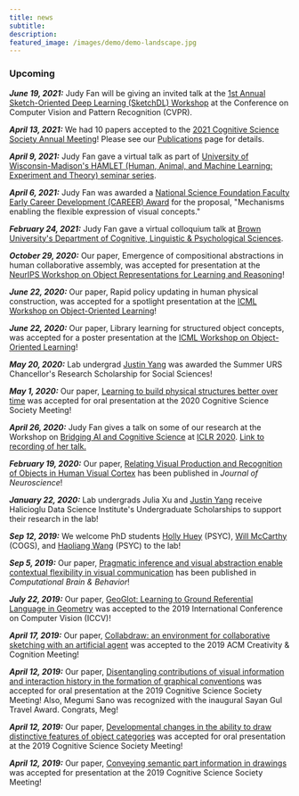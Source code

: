 ```yaml
---
title: news
subtitle: 
description: 
featured_image: /images/demo/demo-landscape.jpg
---
```


### Upcoming
***June 19, 2021:*** Judy Fan will be giving an invited talk at the [1st Annual Sketch-Oriented Deep Learning (SketchDL) Workshop](https://sketchdl.github.io/) at the Conference on Computer Vision and Pattern Recognition (CVPR).

***April 13, 2021:*** We had 10 papers accepted to the [2021 Cognitive Science Society Annual Meeting](https://cognitivesciencesociety.org/cogsci-2021/)! Please see our [Publications](https://cogtoolslab.github.io/publications.html) page for details.

***April 9, 2021:*** Judy Fan gave a virtual talk as part of [University of Wisconsin-Madison's HAMLET (Human, Animal, and Machine Learning: Experiment and Theory) seminar series](https://lucid.wisc.edu/hamlet/).

***April 6, 2021:*** Judy Fan was awarded a [National Science Foundation Faculty Early Career Development (CAREER) Award](https://www.nsf.gov/funding/pgm_summ.jsp?pims_id=503214) for the proposal, "Mechanisms enabling the flexible expression of visual concepts."

***February 24, 2021:*** Judy Fan gave a virtual colloquium talk at [Brown University's Department of Cognitive, Linguistic & Psychological Sciences](https://www.brown.edu/academics/cognitive-linguistic-psychological-sciences/home).

***October 29, 2020:*** Our paper, Emergence of compositional abstractions in human collaborative assembly, was accepted for presentation at the [NeurIPS Workshop on Object Representations for Learning and Reasoning](https://orlrworkshop.github.io/)!

***June 22, 2020:*** Our paper, Rapid policy updating in human physical construction, was accepted for a spotlight presentation at the [ICML Workshop on Object-Oriented Learning](https://oolworkshop.github.io/)!

***June 22, 2020:*** Our paper, Library learning for structured object concepts, was accepted for a poster presentation at the [ICML Workshop on Object-Oriented Learning](https://oolworkshop.github.io/)!

***May 20, 2020:*** Lab undergrad [Justin Yang](https://cogtoolslab.github.io/people.html) was awarded the Summer URS Chancellor's Research Scholarship for Social Sciences! 

***May 1, 2020:*** Our paper, [Learning to build physical structures better over time](https://cogtoolslab.github.io/pdf/mccarthy_cogsci_2020.pdf) was accepted for oral presentation at the 2020 Cognitive Science Society Meeting! 

***April 26, 2020:*** Judy Fan gives a talk on some of our research at the Workshop on [Bridging AI and Cognitive Science](https://baicsworkshop.github.io/) at [ICLR 2020](https://iclr.cc/). [Link to recording of her talk.](https://baicsworkshop.github.io/program/baics_47.html)

***February 19, 2020:*** Our paper, [Relating Visual Production and Recognition of Objects in Human Visual Cortex](https://www.jneurosci.org/content/40/8/1710) has been published in *Journal of Neuroscience*!

***January 22, 2020:*** Lab undergrads Julia Xu and [Justin Yang](https://cogtoolslab.github.io/people.html) receive Halicioglu Data Science Institute's Undergraduate Scholarships to support their research in the lab!

***Sep 12, 2019:*** We welcome PhD students [Holly Huey](https://cogtoolslab.github.io/people.html) (PSYC), [Will McCarthy](https://cogtoolslab.github.io/people.html) (COGS), and [Haoliang Wang](https://cogtoolslab.github.io/people.html) (PSYC) to the lab! 

***Sep 5, 2019:*** Our paper, [Pragmatic inference and visual abstraction enable contextual flexibility in visual communication](https://cogtoolslab.github.io/pdf/fan_cbb_2019.pdf) has been published in *Computational Brain & Behavior*!

***July 22, 2019:*** Our paper, [GeoGlot: Learning to Ground Referential Language in Geometry](https://cogtoolslab.github.io/pdf/achlioptas_iccv_2019.pdf) was accepted to the 2019 International Conference on Computer Vision (ICCV)!

***April 17, 2019:*** Our paper, [Collabdraw: an environment for collaborative sketching with an artificial agent](https://cogtoolslab.github.io/pdf/fan_collabdraw_2019.pdf) was accepted to the 2019 ACM Creativity & Cognition Meeting! 

***April 12, 2019:*** Our paper, [Disentangling contributions of visual information and interaction history in the formation of graphical conventions](https://cogtoolslab.github.io/pdf/hawkinssano_cogsci_2019.pdf) was accepted for oral presentation at the 2019 Cognitive Science Society Meeting! Also, Megumi Sano was recognized with the inaugural Sayan Gul Travel Award. Congrats, Meg! 

***April 12, 2019:*** Our paper, [Developmental changes in the ability to draw distinctive features of object categories](https://cogtoolslab.github.io/pdf/long_cogsci_2019.pdf) was accepted for oral presentation at the 2019 Cognitive Science Society Meeting! 

***April 12, 2019:*** Our paper, [Conveying semantic part information in drawings](https://cogtoolslab.github.io/pdf/mukherjee_cogsci_2019.pdf) was accepted for presentation at the 2019 Cognitive Science Society Meeting! 
